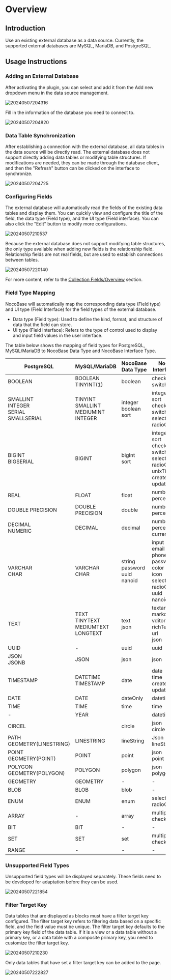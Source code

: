 # Overview

## Introduction

Use an existing external database as a data source. Currently, the supported external databases are MySQL, MariaDB, and PostgreSQL.

## Usage Instructions

### Adding an External Database

After activating the plugin, you can select and add it from the Add new dropdown menu in the data source management.

![20240507204316](https://static-docs.nocobase.com/20240507204316.png)

Fill in the information of the database you need to connect to.

![20240507204820](https://static-docs.nocobase.com/20240507204820.png)

### Data Table Synchronization

After establishing a connection with the external database, all data tables in the data source will be directly read. The external database does not support directly adding data tables or modifying table structures. If modifications are needed, they can be made through the database client, and then the "Refresh" button can be clicked on the interface to synchronize.

![20240507204725](https://static-docs.nocobase.com/20240507204725.png)

### Configuring Fields

The external database will automatically read the fields of the existing data tables and display them. You can quickly view and configure the title of the field, the data type (Field type), and the UI type (Field interface). You can also click the "Edit" button to modify more configurations.

![20240507210537](https://static-docs.nocobase.com/20240507210537.png)

Because the external database does not support modifying table structures, the only type available when adding new fields is the relationship field. Relationship fields are not real fields, but are used to establish connections between tables.

![20240507220140](https://static-docs.nocobase.com/20240507220140.png)

For more content, refer to the [Collection Fields/Overview](/data-sources/data-modeling/collection-fields) section.

### Field Type Mapping

NocoBase will automatically map the corresponding data type (Field type) and UI type (Field Interface) for the field types of the external database.

- Data type (Field type): Used to define the kind, format, and structure of data that the field can store.
- UI type (Field Interface): Refers to the type of control used to display and input field values in the user interface.

The table below shows the mapping of field types for PostgreSQL, MySQL/MariaDB to NocoBase Data Type and NocoBase Interface Type.

| PostgreSQL | MySQL/MariaDB | NocoBase Data Type | NocoBase Interface Type |
| - | - | - | - |
| BOOLEAN | BOOLEAN<br/>TINYINT(1) | boolean | checkbox <br/> switch |
| SMALLINT<br/>INTEGER<br/>SERIAL<br/>SMALLSERIAL | TINYINT<br/>SMALLINT<br/>MEDIUMINT<br/>INTEGER | integer<br/>boolean<br/>sort | integer<br/>sort<br/>checkbox<br/>switch<br/>select<br/>radioGroup |
| BIGINT<br/>BIGSERIAL | BIGINT | bigInt<br/>sort | integer<br/>sort<br/>checkbox<br/>switch<br/>select<br/>radioGroup<br/>unixTimestamp<br/>createdAt<br/>updatedAt |
| REAL | FLOAT | float | number<br/>percent |
| DOUBLE PRECISION | DOUBLE PRECISION | double | number<br/>percent |
| DECIMAL<br/>NUMERIC | DECIMAL | decimal | number<br/>percent<br/>currency |
| VARCHAR<br/>CHAR | VARCHAR<br/>CHAR | string<br/>password<br/>uuid<br/>nanoid | input<br/>email<br/>phone<br/>password<br/>color<br/>icon<br/>select<br/>radioGroup<br/>uuid<br/>nanoid |
| TEXT | TEXT<br/>TINYTEXT<br/>MEDIUMTEXT<br/>LONGTEXT | text<br/>json | textarea<br/>markdown<br/>vditor<br/>richText<br/>url<br/>json |
| UUID | - | uuid | uuid |
| JSON<br/>JSONB | JSON | json | json |
| TIMESTAMP | DATETIME<br/>TIMESTAMP | date | date<br/>time<br/>createdAt<br/>updatedAt |
| DATE | DATE | dateOnly | datetime |
| TIME | TIME | time | time |
| - | YEAR |  | datetime |
| CIRCEL |  | circle | json<br/>circle |
| PATH<br/>GEOMETRY(LINESTRING) | LINESTRING | lineString | Json<br/>lineString |
| POINT<br/>GEOMETRY(POINT) | POINT | point | json<br/>point |
| POLYGON<br/>GEOMETRY(POLYGON) | POLYGON | polygon | json<br/>polygon |
| GEOMETRY | GEOMETRY |  -  |  -  |
| BLOB | BLOB | blob |  -  |
| ENUM | ENUM | enum | select<br/>radioGroup |
| ARRAY |  -  | array | multipleSelect<br/>checkboxGroup |
| BIT | BIT | - | - |
| SET | SET | set | multipleSelect<br/>checkboxGroup |
| RANGE | - | - | - |

### Unsupported Field Types

Unsupported field types will be displayed separately. These fields need to be developed for adaptation before they can be used.

![20240507221854](https://static-docs.nocobase.com/20240507221854.png)

### Filter Target Key

Data tables that are displayed as blocks must have a filter target key configured. The filter target key refers to filtering data based on a specific field, and the field value must be unique. The filter target key defaults to the primary key field of the data table. If it is a view or a data table without a primary key, or a data table with a composite primary key, you need to customize the filter target key.

![20240507210230](https://static-docs.nocobase.com/20240507210230.png)

Only data tables that have set a filter target key can be added to the page.

![20240507222827](https://static-docs.nocobase.com/20240507222827.png)